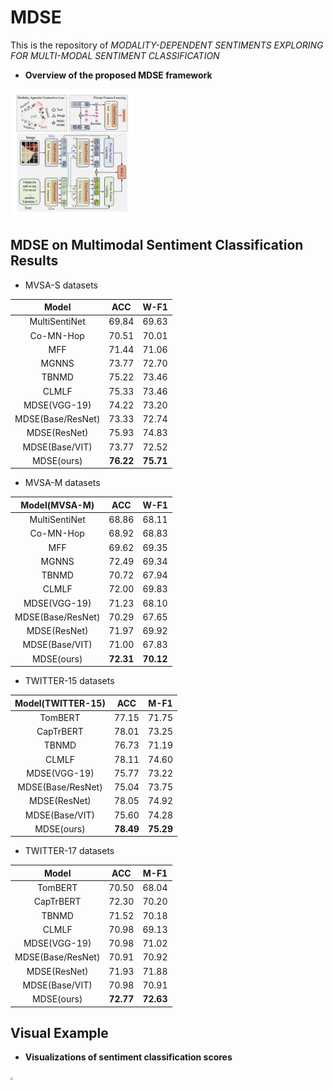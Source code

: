 # MDSE

This is the repository of *MODALITY-DEPENDENT SENTIMENTS EXPLORING FOR MULTI-MODAL SENTIMENT CLASSIFICATION*

* **Overview of the proposed MDSE framework**

<img src="./img/mdse.jpg" style="zoom:20%;" />

## MDSE on Multimodal Sentiment Classification Results

* MVSA-S datasets

|       Model       |    ACC    |   W-F1    |
| :---------------: | :-------: | :-------: |
|   MultiSentiNet   |   69.84   |   69.63   |
|     Co-MN-Hop     |   70.51   |   70.01   |
|        MFF        |   71.44   |   71.06   |
|       MGNNS       |   73.77   |   72.70   |
|       TBNMD       |   75.22   |   73.46   |
|       CLMLF       |   75.33   |   73.46   |
|   MDSE(VGG-19)    |   74.22   |   73.20   |
| MDSE(Base/ResNet) |   73.33   |   72.74   |
|   MDSE(ResNet)    |   75.93   |   74.83   |
|  MDSE(Base/VIT)   |   73.77   |   72.52   |
|    MDSE(ours)     | **76.22** | **75.71** |

* MVSA-M datasets

|   Model(MVSA-M)   |    ACC    |   W-F1    |
| :---------------: | :-------: | :-------: |
|   MultiSentiNet   |   68.86   |   68.11   |
|     Co-MN-Hop     |   68.92   |   68.83   |
|        MFF        |   69.62   |   69.35   |
|       MGNNS       |   72.49   |   69.34   |
|       TBNMD       |   70.72   |   67.94   |
|       CLMLF       |   72.00   |   69.83   |
|   MDSE(VGG-19)    |   71.23   |   68.10   |
| MDSE(Base/ResNet) |   70.29   |   67.65   |
|   MDSE(ResNet)    |   71.97   |   69.92   |
|  MDSE(Base/VIT)   |   71.00   |   67.83   |
|    MDSE(ours)     | **72.31** | **70.12** |



* TWITTER-15 datasets 

| Model(TWITTER-15) |    ACC    |   M-F1    |
| :---------------: | :-------: | :-------: |
|      TomBERT      |   77.15   |   71.75   |
|     CapTrBERT     |   78.01   |   73.25   |
|       TBNMD       |   76.73   |   71.19   |
|       CLMLF       |   78.11   |   74.60   |
|   MDSE(VGG-19)    |   75.77   |   73.22   |
| MDSE(Base/ResNet) |   75.04   |   73.75   |
|   MDSE(ResNet)    |   78.05   |   74.92   |
|  MDSE(Base/VIT)   |   75.60   |   74.28   |
|    MDSE(ours)     | **78.49** | **75.29** |

* TWITTER-17 datasets

|       Model       |    ACC    |   M-F1    |
| :---------------: | :-------: | :-------: |
|      TomBERT      |   70.50   |   68.04   |
|     CapTrBERT     |   72.30   |   70.20   |
|       TBNMD       |   71.52   |   70.18   |
|       CLMLF       |   70.98   |   69.13   |
|   MDSE(VGG-19)    |   70.98   |   71.02   |
| MDSE(Base/ResNet) |   70.91   |   70.92   |
|   MDSE(ResNet)    |   71.93   |   71.88   |
|  MDSE(Base/VIT)   |   70.98   |   70.91   |
|    MDSE(ours)     | **72.77** | **72.63** |

## Visual Example

*  **Visualizations of sentiment classification scores**

<img src="./img/visual.png" style="zoom:25%;" />



